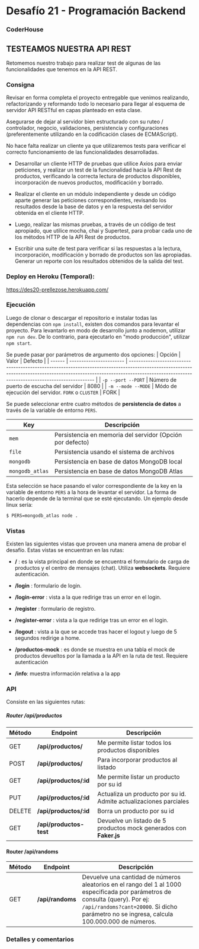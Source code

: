 # Desafío 21 - Programación Backend

### CoderHouse

## TESTEAMOS NUESTRA API REST

Retomemos nuestro trabajo para realizar test de algunas de las funcionalidades que tenemos en la API REST.

### Consigna

Revisar en forma completa el proyecto entregable que venimos realizando, refactorizando y reformando todo lo necesario para llegar al esquema de servidor API RESTful en capas planteado en esta clase.

Asegurarse de dejar al servidor bien estructurado con su ruteo / controlador, negocio, validaciones, persistencia y configuraciones (preferentemente utilizando en la codificación clases de ECMAScript).

No hace falta realizar un cliente ya que utilizaremos tests para verificar el correcto funcionamiento de las funcionalidades desarrolladas.

- Desarrollar un cliente HTTP de pruebas que utilice Axios para enviar peticiones, y realizar un test de la funcionalidad hacia la API Rest de productos, verificando la correcta lectura de productos disponibles, incorporación de nuevos productos, modificación y borrado.

- Realizar el cliente en un módulo independiente y desde un código aparte generar las peticiones correspondientes, revisando los resultados desde la base de datos y en la respuesta del servidor obtenida en el cliente HTTP.

- Luego, realizar las mismas pruebas, a través de un código de test apropiado, que utilice mocha, chai y Supertest, para probar cada uno de los métodos HTTP de la API Rest de productos.

- Escribir una suite de test para verificar si las respuestas a la lectura, incorporación, modificación y borrado de productos son las apropiadas. Generar un reporte con los resultados obtenidos de la salida del test.

### Deploy en Heroku (Temporal):

https://des20-prellezose.herokuapp.com/

### Ejecución

Luego de clonar o descargar el repositorio e instalar todas las dependencias con `npm install`, existen dos comandos para levantar el proyecto.
Para levantarlo en modo de desarrollo junto a nodemon, utilizar `npm run dev`. De lo contrario, para ejecutarlo en "modo producción", utilizar `npm start`.

Se puede pasar por parámetros de argumento dos opciones:
| Opción | Valor | Defecto |
| ------ | ----------------------- | --------------------------------------------------------------------------------------------------------------------------------------------------------------------------------------------------------------------------- |
| `-p --port --PORT` | Número de puerto de escucha del servidor | 8080 |
| `-m --mode --MODE` | Módo de ejecución del servidor. `FORK` o `CLUSTER` | FORK |

Se puede seleccionar entre cuatro métodos de **persistencia de datos** a través de la variable de entorno `PERS`.

| Key             | Descripción                                               |
| --------------- | --------------------------------------------------------- |
| `mem`           | Persistencia en memoria del servidor (Opción por defecto) |
| `file`          | Persistencia usando el sistema de archivos                |
| `mongodb`       | Persistencia en base de datos MongoDB local               |
| `mongodb_atlas` | Persistencia en base de datos MongoDB Atlas               |

Esta selección se hace pasando el valor correspondiente de la key en la variable de entorno `PERS` a la hora de levantar el servidor.
La forma de hacerlo depende de la terminal que se esté ejecutando. Un ejemplo desde linux sería:

```sh
$ PERS=mongodb_atlas node .
```

### Vistas

Existen las siguientes vistas que proveen una manera amena de probar el desafío.
Estas vistas se encuentran en las rutas:

- **/** : es la vista principal en donde se encuentra el formulario de carga de productos y el centro de mensajes (chat). Utiliza **websockets**. Requiere autenticación.

- **/login** : formulario de login.

- **/login-error** : vista a la que redirige tras un error en el login.

- **/register** : formulario de registro.

- **/register-error** : vista a la que redirige tras un error en el login.

- **/logout** : vista a la que se accede tras hacer el logout y luego de 5 segundos redirige a home.

- **/productos-mock** : es donde se muestra en una tabla el mock de productos devueltos por la llamada a la API en la ruta de test. Requiere autenticación

- **/info**: muestra información relativa a la app

### API

Consiste en las siguientes rutas:

##### Router /api/productos

| Método | Endpoint                | Descripción                                                        |
| ------ | ----------------------- | ------------------------------------------------------------------ |
| GET    | **/api/productos/**     | Me permite listar todos los productos disponibles                  |
| POST   | **/api/productos/**     | Para incorporar productos al listado                               |
| GET    | **/api/productos/:id**  | Me permite listar un producto por su id                            |
| PUT    | **/api/productos/:id**  | Actualiza un producto por su id. Admite actualizaciones parciales  |
| DELETE | **/api/productos/:id**  | Borra un producto por su id                                        |
| GET    | **/api/productos-test** | Devuelve un listado de 5 productos mock generados con **Faker.js** |

#### Router /api/randoms

| Método | Endpoint         | Descripción                                                                                                                                                                                                                 |
| ------ | ---------------- | --------------------------------------------------------------------------------------------------------------------------------------------------------------------------------------------------------------------------- |
| GET    | **/api/randoms** | Devuelve una cantidad de números aleatorios en el rango del 1 al 1000 especificada por parámetros de consulta (query). Por ej: `/api/randoms?cant=20000`. Si dicho parámetro no se ingresa, calcula 100.000.000 de números. |

### Detalles y comentarios
